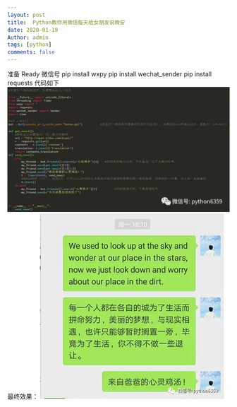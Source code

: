 ```yaml
---
layout: post
title:  Python教你用微信每天给女朋友说晚安
date: 2020-01-19
Author: admin
tags: [python]
comments: false
---
```

准备
Ready
微信号
pip install wxpy
pip install wechat_sender
pip install requests
代码如下  
![avatar](../images/a/202001191.webp)
最终效果：
![avatar](../images/a/202001192.webp)